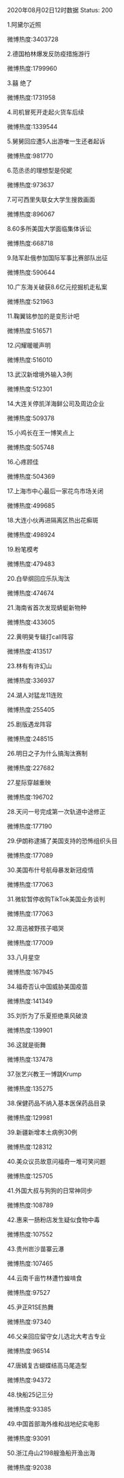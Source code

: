 2020年08月02日12时数据
Status: 200

1.阿黛尔近照

微博热度:3403728

2.德国柏林爆发反防疫措施游行

微博热度:1799960

3.囍 绝了

微博热度:1731958

4.司机冒死开走起火货车后续

微博热度:1339544

5.舅舅回应遭5人出游唯一生还者起诉

微博热度:981770

6.范丞丞的理想型是倪妮

微博热度:973637

7.可可西里失联女大学生搜救画面

微博热度:896067

8.60多所美国大学面临集体诉讼

微博热度:668718

9.陆军赴俄参加国际军事比赛部队出征

微博热度:590644

10.广东海关破获8.6亿元挖掘机走私案

微博热度:521963

11.鞠翼铭参加的是变形计吧

微博热度:516571

12.闪耀暖暖声明

微博热度:516010

13.武汉新增境外输入3例

微博热度:512301

14.大连关停凯洋海鲜公司及周边企业

微博热度:509378

15.小鸡长在王一博笑点上

微博热度:505748

16.心疼顾佳

微博热度:504369

17.上海市中心最后一家花鸟市场关闭

微博热度:499685

18.大连小伙再进隔离区热出花癣斑

微博热度:498924

19.粉笔模考

微博热度:479483

20.白举纲回应乐队淘汰

微博热度:474674

21.海南省首次发现蜻蜓新物种

微博热度:433605

22.黄明昊专辑打call阵容

微博热度:413517

23.林有有许幻山

微博热度:336937

24.湖人对猛龙11连败

微博热度:255405

25.剧版遇龙阵容

微博热度:248515

26.明日之子为什么搞淘汰赛制

微博热度:227682

27.星际穿越重映

微博热度:196702

28.天问一号完成第一次轨道中途修正

微博热度:177190

29.伊朗称逮捕了美国支持的恐怖组织头目

微博热度:177089

30.美国布什号航母暴发新冠疫情

微博热度:177063

31.微软暂停收购TikTok美国业务谈判

微博热度:177063

32.周迅被野孩子唱哭

微博热度:177009

33.八月星空

微博热度:167945

34.福奇否认中国威胁美国疫苗

微博热度:141349

35.刘忻为了乐夏拒绝乘风破浪

微博热度:139901

36.这就是街舞

微博热度:137478

37.张艺兴教王一博跳Krump

微博热度:135275

38.保健药品不纳入基本医保药品目录

微博热度:129981

39.新疆新增本土病例30例

微博热度:128312

40.美众议员故意问福奇一堆可笑问题

微博热度:125705

41.外国大叔与狗狗的日常神同步

微博热度:108789

42.惠来一肠粉店发生疑似食物中毒

微博热度:107552

43.贵州岜沙苗寨云瀑

微博热度:107465

44.云南千亩竹林遭竹蝗啃食

微博热度:97527

45.尹正R1SE热舞

微博热度:97340

46.父亲回应留守女儿选北大考古专业

微博热度:96514

47.唐嫣复古蝴蝶结高马尾造型

微博热度:94372

48.快船25记三分

微博热度:93385

49.中国首部海外维和战地纪实电影

微博热度:93091

50.浙江舟山2198艘渔船开渔出海

微博热度:92038

